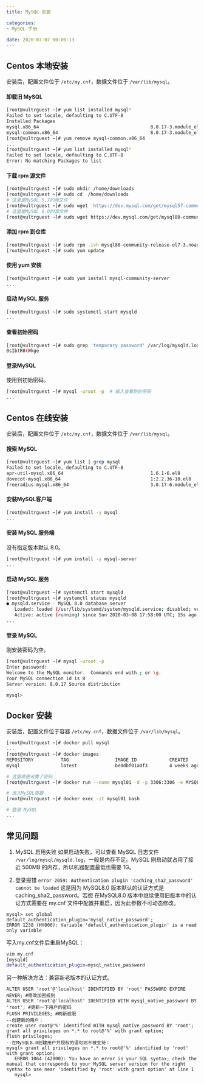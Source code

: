 ```yaml
---
title: MySQL 安装

categories:
- MySQL 手册

date: 2020-07-07 00:00:13
---
```


## Centos 本地安装
安装后，配置文件位于 `/etc/my.cnf`，数据文件位于 `/var/lib/mysql`。

#### 卸载旧 MySQL
```bash
[root@vultrguest ~]# yum list installed mysql*
Failed to set locale, defaulting to C.UTF-8
Installed Packages
mysql.x86_64                                         8.0.17-3.module_el8.0.0+181+899d6349                                  @AppStream
mysql-common.x86_64                                  8.0.17-3.module_el8.0.0+181+899d6349                                  @AppStream
[root@vultrguest ~]# yum remove mysql-common.x86_64
...
[root@vultrguest ~]# yum list installed mysql*
Failed to set locale, defaulting to C.UTF-8
Error: No matching Packages to list
```

#### 下载 rpm 源文件
```bash
[root@vultrguest ~]# sudo mkdir /home/downloads
[root@vultrguest ~]# sudo cd  /home/downloads
# 这里是MySQL 5.7的源文件
[root@vultrguest ~]# sudo wget 'https://dev.mysql.com/get/mysql57-community-release-el7-11.noarch.rpm'
# 这里是MySQL 8.0的源文件
[root@vultrguest ~]# sudo wget https://dev.mysql.com/get/mysql80-community-release-el7-3.noarch.rpm
```

#### 添加 rpm 到仓库
```bash
[root@vultrguest ~]# sudo rpm -ivh mysql80-community-release-el7-3.noarch.rpm
[root@vultrguest ~]# sudo yum update
```

#### 使用 yum 安装
```bash
[root@vultrguest ~]# sudo yum install mysql-community-server
...
```

#### 启动 MySQL 服务
```bash
[root@vultrguest ~]# sudo systemctl start mysqld
...
```

#### 查看初始密码
```bash
[root@vultrguest ~]# sudo grep 'temporary password' /var/log/mysqld.log
0sIbtR0(Wkge
```

#### 登录MySQL
使用到初始密码。

```bash
[root@vultrguest ~]# mysql -uroot -p  # 输入查看到的密码
...
```

## Centos 在线安装
安装后，配置文件位于 `/etc/my.cnf`，数据文件位于 `/var/lib/mysql`。

#### 搜索 MySQL
```bash
[root@vultrguest ~]# yum list | grep mysql
Failed to set locale, defaulting to C.UTF-8
apr-util-mysql.x86_64                                1.6.1-6.el8                                       AppStream 
dovecot-mysql.x86_64                                 1:2.2.36-10.el8                                   AppStream 
freeradius-mysql.x86_64                              3.0.17-6.module_el8.1.0+198+858eb655              AppStream 
```

#### 安装MySQL客户端
```bash
[root@vultrguest ~]# yum install -y mysql
...
```

#### 安装 MySQL 服务端
没有指定版本默认 8.0。

```bash
[root@vultrguest ~]# yum install -y mysql-server
...
```

#### 启动 MySQL 服务
```bash
[root@vultrguest ~]# systemctl start mysqld
[root@vultrguest ~]# systemctl status mysqld
● mysqld.service - MySQL 8.0 database server
   Loaded: loaded (/usr/lib/systemd/system/mysqld.service; disabled; vendor preset: disabled)
   Active: active (running) since Sun 2020-03-08 17:58:00 UTC; 15s ago
...
```

#### 登录 MySQL
刚安装密码为空。
```bash
[root@vultrguest ~]# mysql -uroot -p
Enter password:    
Welcome to the MySQL monitor.  Commands end with ; or \g.
Your MySQL connection id is 8
Server version: 8.0.17 Source distribution

mysql> 
```


## Docker 安装
安装后，配置文件位于容器 `/etc/my.cnf`，数据文件位于 `/var/lib/mysql`。

```bash
[root@vultrguest ~]# docker pull mysql
...
[root@vultrguest ~]# docker images
REPOSITORY          TAG                 IMAGE ID            CREATED             SIZE
mysql               latest              be0dbf01a0f3        4 weeks ago         541MB

# 这里顺便设置了密码
[root@vultrguest ~]# docker run --name mysql01 -d -p 3306:3306 -e MYSQL_ROOT_PASSWORD=123456 mysql

# 进入MySQL容器
[root@vultrguest ~]# docker exec -it mysql01 bash

# 登录 MySQL
...
```

## 常见问题
1. MySQL 启用失败
如果启动失败，可以查看 MySQL 日志文件 `/var/log/mysql/mysqld.log`，一般是内存不足。MySQL 刚启动就占用了接近 500MB 的内存，所以机器配置最低也需要 1G。


1. 登录报错 `error 2059: Authentication plugin 'caching_sha2_password' cannot be loaded`
这是因为 MySQL8.0 版本默认的认证方式是 caching_sha2_password。若想 在MySQL8.0 版本中继续使用旧版本中的认证方式需要在 my.cnf 文件中配置并重启，因为此参数不可动态修改。

```mysql
mysql> set global default_authentication_plugin='mysql_native_password';
ERROR 1238 (HY000): Variable 'default_authentication_plugin' is a read only variable
```

写入my.cnf文件后重启MySQL：
```bash
vim my.cnf
[mysqld]
default_authentication_plugin=mysql_native_password
```

另一种解决方法：兼容新老版本的认证方式。
```mysql
ALTER USER 'root'@'localhost' IDENTIFIED BY 'root' PASSWORD EXPIRE NEVER; #修改加密规则 
ALTER USER 'root'@'localhost' IDENTIFIED WITH mysql_native_password BY 'root'; #更新一下用户的密码 
FLUSH PRIVILEGES; #刷新权限
--创建新的用户：
create user root@'%' identified WITH mysql_native_password BY 'root';
grant all privileges on *.* to root@'%' with grant option;
flush privileges;
--在MySQL8.0创建用户并授权的语句则不被支持：
mysql> grant all privileges on *.* to root@'%' identified by 'root' with grant option;
   ERROR 1064 (42000): You have an error in your SQL syntax; check the manual that corresponds to your MySQL server version for the right syntax to use near 'identified by 'root' with grant option' at line 1
   mysql> 
```